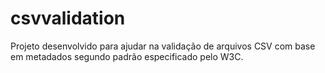# csvvalidation
Projeto desenvolvido para ajudar na validação de arquivos CSV com base em metadados segundo padrão especificado pelo W3C.
